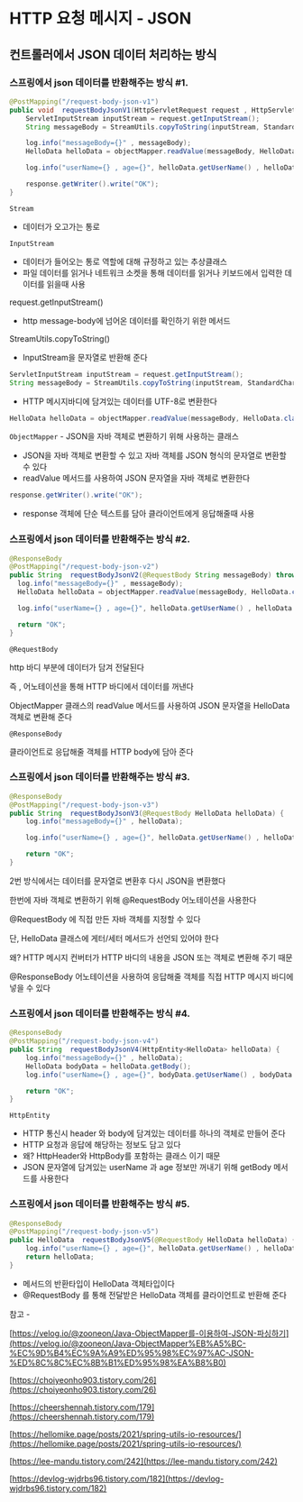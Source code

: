 # HTTP 요청 메시지 - JSON

## 컨트롤러에서 JSON 데이터 처리하는 방식

### 스프링에서 json 데이터를 반환해주는 방식 #1.

```java
@PostMapping("/request-body-json-v1")
public void  requestBodyJsonV1(HttpServletRequest request , HttpServletResponse response) throws IOException {
    ServletInputStream inputStream = request.getInputStream();
    String messageBody = StreamUtils.copyToString(inputStream, StandardCharsets.UTF_8);

    log.info("messageBody={}" , messageBody);
    HelloData helloData = objectMapper.readValue(messageBody, HelloData.class);

    log.info("userName={} , age={}", helloData.getUserName() , helloData.getAge());

    response.getWriter().write("OK");
}
```

`Stream`

- 데이터가 오고가는 통로

`InputStream`

- 데이터가 들어오는 통로 역할에 대해 규정하고 있는 추상클래스
- 파일 데이터를 읽거나 네트워크 소켓을 통해 데이터를 읽거나 키보드에서 입력한 데이터를 읽을때 사용

request.getInputStream()

- http message-body에 넘어온 데이터를 확인하기 위한 메서드

StreamUtils.copyToString()

- InputStream을 문자열로 반환해 준다

```java
ServletInputStream inputStream = request.getInputStream();
String messageBody = StreamUtils.copyToString(inputStream, StandardCharsets.UTF_8);
```

- HTTP 메시지바디에 담겨있는 데이터를 UTF-8로 변환한다

```java
HelloData helloData = objectMapper.readValue(messageBody, HelloData.class);
```

`ObjectMapper` - JSON을 자바 객체로 변환하기 위해 사용하는 클래스

- JSON을 자바 객체로 변환할 수 있고 자바 객체를 JSON 형식의 문자열로 변환할 수 있다
- readValue 메서드를 사용하여 JSON 문자열을 자바 객체로 변환한다

```java
response.getWriter().write("OK");
```

- response 객체에 단순 텍스트를 담아 클라이언트에게 응답해줄때 사용

### 스프링에서 json 데이터를 반환해주는 방식 #2.

```java
@ResponseBody
@PostMapping("/request-body-json-v2")
public String  requestBodyJsonV2(@RequestBody String messageBody) throws IOException {
  log.info("messageBody={}" , messageBody);
  HelloData helloData = objectMapper.readValue(messageBody, HelloData.class);

  log.info("userName={} , age={}", helloData.getUserName() , helloData.getAge());

  return "OK";
}
```

`@RequestBody`

 http 바디 부분에 데이터가 담겨 전달된다

즉 , 어노테이션을 통해 HTTP 바디에서 데이터를 꺼낸다

ObjectMapper 클래스의 readValue 메서드를 사용하여 JSON 문자열을 HelloData 객체로 변환해 준다

`@ResponseBody`

클라이언트로 응답해줄 객체를 HTTP body에 담아 준다

### 스프링에서 json 데이터를 반환해주는 방식 #3.

```java
@ResponseBody
@PostMapping("/request-body-json-v3")
public String  requestBodyJsonV3(@RequestBody HelloData helloData) {
    log.info("messageBody={}" , helloData);

    log.info("userName={} , age={}", helloData.getUserName() , helloData.getAge());

    return "OK";
}
```

2번 방식에서는 데이터를 문자열로 변환후 다시 JSON을 변환했다

한번에 자바 객체로 변환하기 위해 @RequestBody 어노테이션을 사용한다

@RequestBody 에 직접 만든 자바 객체를 지정할 수 있다

단, HelloData 클래스에 게터/세터 메서드가 선언되 있어야 한다

왜? HTTP 메시지 컨버터가 HTTP 바디의 내용을 JSON 또는 객체로 변환해 주기 때문

@ResponseBody 어노테이션을 사용하여 응답해줄 객체를 직접 HTTP 메시지 바디에 넣을 수 있다

### 스프링에서 json 데이터를 반환해주는 방식 #4.

```java
@ResponseBody
@PostMapping("/request-body-json-v4")
public String  requestBodyJsonV4(HttpEntity<HelloData> helloData) {
    log.info("messageBody={}" , helloData);
    HelloData bodyData = helloData.getBody();
    log.info("userName={} , age={}", bodyData.getUserName() , bodyData.getAge());

    return "OK";
}
```

 

`HttpEntity`

- HTTP 통신시 header 와 body에 담겨있는 데이터를 하나의 객체로 만들어 준다
- HTTP 요청과 응답에 해당하는 정보도 담고 있다
- 왜? HttpHeader와 HttpBody를 포함하는 클래스 이기 때문
- JSON 문자열에 담겨있는 userName 과 age 정보만 꺼내기 위해 getBody 메서드를 사용한다

### 스프링에서 json 데이터를 반환해주는 방식 #5.

```java
@ResponseBody
@PostMapping("/request-body-json-v5")
public HelloData  requestBodyJsonV5(@RequestBody HelloData helloData) {
    log.info("userName={} , age={}", helloData.getUserName() , helloData.getAge());
    return helloData;
}
```

- 메서드의 반환타입이 HelloData 객체타입이다
- @RequestBody 를 통해 전달받은 HelloData 객체를 클라이언트로 반환해 준다

참고 - 

[https://velog.io/@zooneon/Java-ObjectMapper를-이용하여-JSON-파싱하기](https://velog.io/@zooneon/Java-ObjectMapper%EB%A5%BC-%EC%9D%B4%EC%9A%A9%ED%95%98%EC%97%AC-JSON-%ED%8C%8C%EC%8B%B1%ED%95%98%EA%B8%B0)

[https://choiyeonho903.tistory.com/26](https://choiyeonho903.tistory.com/26)

[https://cheershennah.tistory.com/179](https://cheershennah.tistory.com/179)

[https://hellomike.page/posts/2021/spring-utils-io-resources/](https://hellomike.page/posts/2021/spring-utils-io-resources/)

[https://lee-mandu.tistory.com/242](https://lee-mandu.tistory.com/242)

[https://devlog-wjdrbs96.tistory.com/182](https://devlog-wjdrbs96.tistory.com/182)